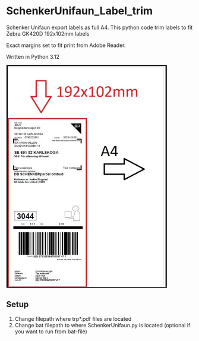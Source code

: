 # SchenkerUnifaun_Label_trim
Schenker Unifaun export labels as full A4. This python code trim labels to fit Zebra GK420D 192x102mm labels

Exact margins set to fit print from Adobe Reader.

Written in Python 3.12

![alt text](a4trim.jpg)
## Setup
1. Change filepath where trp*.pdf files are located
2. Change bat filepath to where SchenkerUnifaun.py is located (optional if you want to run from bat-file)
